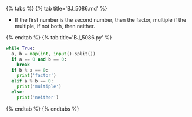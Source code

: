 {% tabs %}
{% tab title='BJ_5086.md' %}

* If the first number is the second number, then the factor, multiple if the multiple, if not both, then neither.

{% endtab %}
{% tab title='BJ_5086.py' %}

```py
while True:
  a, b = map(int, input().split())
  if a == 0 and b == 0:
    break
  if b % a == 0:
    print('factor')
  elif a % b == 0:
    print('multiple')
  else:
    print('neither')
```

{% endtab %}
{% endtabs %}